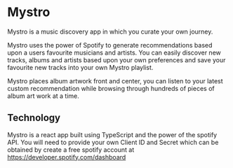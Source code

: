 # Mystro

Mystro is a music discovery app in which you curate your own journey.

Mystro uses the power of Spotify to generate recommendations based upon a users favourite musicians and artists. You can easily discover new tracks, albums and artists based upon your own preferences and save your favourite new tracks into your own Mystro playlist.

Mystro places album artwork front and center, you can listen to your latest custom recommendation while browsing through hundreds of pieces of album art work at a time.

## Technology

Mystro is a react app built using TypeScript and the power of the spotify API.
You will need to provide your own Client ID and Secret which can be obtained by create a free spotify account at https://developer.spotify.com/dashboard